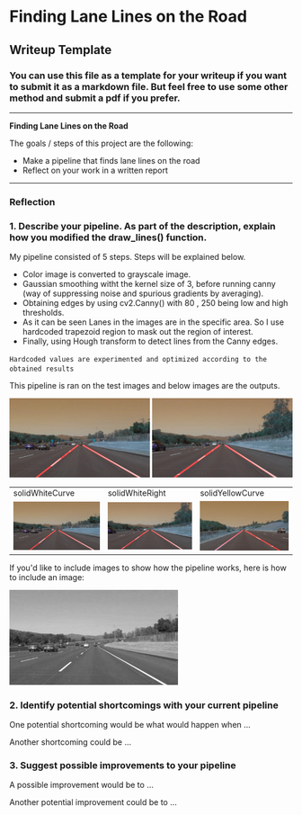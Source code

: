 # **Finding Lane Lines on the Road** 

## Writeup Template

### You can use this file as a template for your writeup if you want to submit it as a markdown file. But feel free to use some other method and submit a pdf if you prefer.

---

**Finding Lane Lines on the Road**

The goals / steps of this project are the following:
* Make a pipeline that finds lane lines on the road
* Reflect on your work in a written report


[//]: # (Image References)

[image1]: ./examples/grayscale.jpg "Grayscale"

---

### Reflection

### 1. Describe your pipeline. As part of the description, explain how you modified the draw_lines() function.

My pipeline consisted of 5 steps. Steps will be explained below. 

* Color image is converted to grayscale image.
* Gaussian smoothing witht the kernel size of 3, before running canny (way of suppressing noise and spurious gradients by averaging).
* Obtaining edges by using cv2.Canny() with 80 , 250 being low and high thresholds.
* As it can be seen Lanes in the images are in the specific area. So I use hardcoded trapezoid region to mask out the region of interest. 
* Finally, using Hough transform to detect lines from the Canny edges. 

`Hardcoded values are experimented and optimized according to the obtained results`

This pipeline is ran on the test images and below images are the outputs. 


<img src="./test_images_output/Red/solidWhiteCurve_test_output.jpg" width="250"/> <img src="./test_images_output/Red/solidWhiteRight_test_output.jpg" width="250"/> 

<table>
  <tr>
    <td>solidWhiteCurve</td>
     <td>solidWhiteRight</td>
     <td>solidYellowCurve</td>
  </tr>
  <tr>
    <td><img src="./test_images_output/Red/solidWhiteCurve_test_output.jpg" width=250 ></td>
    <td><img src="./test_images_output/Red/solidWhiteRight_test_output.jpg" width=250 ></td>
    <td><img src="./test_images_output/Red/solidYellowCurve_test_output.jpg" width=250 ></td>
  </tr>
 </table>
 

If you'd like to include images to show how the pipeline works, here is how to include an image: 

![alt text][image1]


### 2. Identify potential shortcomings with your current pipeline


One potential shortcoming would be what would happen when ... 

Another shortcoming could be ...


### 3. Suggest possible improvements to your pipeline

A possible improvement would be to ...

Another potential improvement could be to ...

